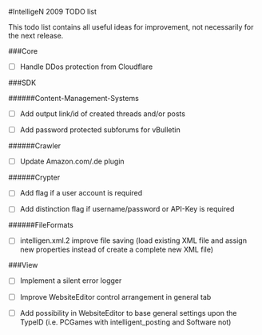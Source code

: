 #IntelligeN 2009 TODO list

This todo list contains all useful ideas for improvement, not necessarily for the next release.

###Core

- [ ] Handle DDos protection from Cloudflare

###SDK

######Content-Management-Systems

- [ ] Add output link/id of created threads and/or posts

- [ ] Add password protected subforums for vBulletin

######Crawler

- [ ] Update Amazon.com/.de plugin

######Crypter

- [ ] Add flag if a user account is required

- [ ] Add distinction flag if username/password or API-Key is required

######FileFormats

- [ ] intelligen.xml.2 improve file saving (load existing XML file and assign new properties instead of create a complete new XML file)

###View

- [ ] Implement a silent error logger

- [ ] Improve WebsiteEditor control arrangement in general tab

- [ ] Add possibility in WebsiteEditor to base general settings upon the TypeID (i.e. PCGames with intelligent_posting and Software not)
